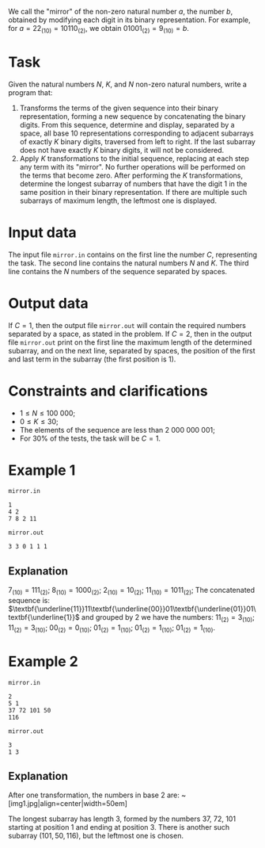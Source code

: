 We call the "mirror" of the non-zero natural number $a$, the number $b$, obtained by modifying each digit in its binary representation. For example, for $a=22_{(10)}=10110_{(2)}$, we obtain $01001_{(2)}=9_{(10)}=b$.

# Task

Given the natural numbers $N$, $K$, and $N$ non-zero natural numbers, write a program that:
1. Transforms the terms of the given sequence into their binary representation, forming a new sequence by concatenating the binary digits. From this sequence, determine and display, separated by a space, all base $10$ representations corresponding to adjacent subarrays of exactly $K$ binary digits, traversed from left to right. If the last subarray does not have exactly $K$ binary digits, it will not be considered.
2. Apply $K$ transformations to the initial sequence, replacing at each step any term with its "mirror". No further operations will be performed on the terms that become zero. After performing the $K$ transformations, determine the longest subarray of numbers that have the digit $1$ in the same position in their binary representation. If there are multiple such subarrays of maximum length, the leftmost one is displayed.

# Input data

The input file `mirror.in` contains on the first line the number $C$, representing the task. The second line contains the natural numbers $N$ and $K$. The third line contains the $N$ numbers of the sequence separated by spaces.

# Output data

If $C=1$, then the output file `mirror.out` will contain the required numbers separated by a space, as stated in the problem. If $C=2$, then in the output file `mirror.out` print on the first line the maximum length of the determined subarray, and on the next line, separated by spaces, the position of the first and last term in the subarray (the first position is $1$).

# Constraints and clarifications

* $1 \leq N \leq 100 \ 000$;
* $0 \leq K \leq 30$;
* The elements of the sequence are less than $2 \ 000 \ 000 \ 001$;
* For $30\%$ of the tests, the task will be $C=1$.

# Example 1

`mirror.in`
```
1
4 2
7 8 2 11
```

`mirror.out`
```
3 3 0 1 1 1
```

## Explanation

$7_{(10)}=111_{(2)}$; $8_{(10)}=1000_{(2)}$; $2_{(10)}=10_{(2)}$; $11_{(10)}=1011_{(2)}$; The concatenated sequence is: $\textbf{\underline{11}}11\textbf{\underline{00}}01\textbf{\underline{01}}01\textbf{\underline{1}}$ and grouped by $2$ we have the numbers: $11_{(2)}=3_{(10)}$; $11_{(2)}=3_{(10)}$; $00_{(2)}=0_{(10)}$; $01_{(2)}=1_{(10)}$; $01_{(2)}=1_{(10)}$; $01_{(2)}=1_{(10)}$.

# Example 2

`mirror.in`
```
2
5 1
37 72 101 50
116
```

`mirror.out`
```
3
1 3
```

## Explanation

After one transformation, the numbers in base 2 are:
~[img1.jpg|align=center|width=50em]

The longest subarray has length $3$, formed by the numbers $37$, $72$, $101$ starting at position $1$ and ending at position $3$. There is another such subarray $(101, 50, 116)$, but the leftmost one is chosen.